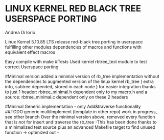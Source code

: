 LINUX KERNEL RED BLACK TREE USERSPACE PORTING
=============================================
Andrea Di Iorio

Linux Kernel 5.10.85 LTS release red-black tree porting in userspace
fulfilling other modules dependencies of macros and functions with 
equivalent effect macros

Easy compile with make 
#Tests
Used kernel rbtree_test module to test correct Userspace porting

#Minimal version 
added a minimal version of rb_tree implementation without the dependencies to
augmented version of the linux kernel rb_tree 
( extra info, subtree depended, stored in each node )
for easier integration thanks to just 1 header: rbtree_minimal.h  dependent only to my macro.h 
and a source: rbtree_minimal.c  dependent only on these 2 headers

#Minimal Generic implementation - only Add&traverse functionality
##TODO generic multiImplement (template in other repo) work in progress, see other branch
Over the minimal version above, removed every function 
that is not for insert and traverse the rb_tree
-This has been done thanks to a minimalized test source plus an advanced Makefile target
to find unused function -> optimized out -
